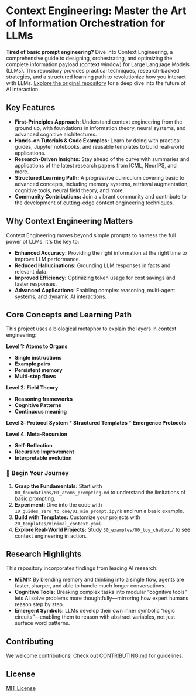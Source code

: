 # Context Engineering: Master the Art of Information Orchestration for LLMs

**Tired of basic prompt engineering?** Dive into Context Engineering, a comprehensive guide to designing, orchestrating, and optimizing the complete information payload (context window) for Large Language Models (LLMs).  This repository provides practical techniques, research-backed strategies, and a structured learning path to revolutionize how you interact with LLMs.  [Explore the original repository](https://github.com/davidkimai/Context-Engineering) for a deep dive into the future of AI interaction.

## Key Features

*   **First-Principles Approach:** Understand context engineering from the ground up, with foundations in information theory, neural systems, and advanced cognitive architectures.
*   **Hands-on Tutorials & Code Examples:** Learn by doing with practical guides, Jupyter notebooks, and reusable templates to build real-world applications.
*   **Research-Driven Insights:** Stay ahead of the curve with summaries and applications of the latest research papers from ICML, NeurIPS, and more.
*   **Structured Learning Path:** A progressive curriculum covering basic to advanced concepts, including memory systems, retrieval augmentation, cognitive tools, neural field theory, and more.
*   **Community Contributions:** Join a vibrant community and contribute to the development of cutting-edge context engineering techniques.

## Why Context Engineering Matters

Context Engineering moves beyond simple prompts to harness the full power of LLMs. It's the key to:

*   **Enhanced Accuracy:** Providing the right information at the right time to improve LLM performance.
*   **Reduced Hallucinations:** Grounding LLM responses in facts and relevant data.
*   **Improved Efficiency:** Optimizing token usage for cost savings and faster responses.
*   **Advanced Applications:** Enabling complex reasoning, multi-agent systems, and dynamic AI interactions.

## Core Concepts and Learning Path

This project uses a biological metaphor to explain the layers in context engineering:

**Level 1: Atoms to Organs**
   *   **Single instructions**
   *   **Example pairs**
   *   **Persistent memory**
   *   **Multi-step flows**

**Level 2: Field Theory**
   *   **Reasoning frameworks**
   *   **Cognitive Patterns**
   *   **Continuous meaning**

**Level 3: Protocol System**
    *   **Structured Templates**
    *   **Emergence Protocols**

**Level 4: Meta-Recursion**
   *   **Self-Reflection**
   *   **Recursive Improvement**
   *   **Interpretable evolution**

### 🔭 **Begin Your Journey**

1.  **Grasp the Fundamentals:** Start with `00_foundations/01_atoms_prompting.md` to understand the limitations of basic prompting.
2.  **Experiment:** Dive into the code with `10_guides_zero_to_one/01_min_prompt.ipynb` and run a basic example.
3.  **Build with Templates:** Customize your projects with `20_templates/minimal_context.yaml`.
4.  **Explore Real-World Projects:** Study `30_examples/00_toy_chatbot/` to see context engineering in action.

## Research Highlights

This repository incorporates findings from leading AI research:

*   **MEM1:** By blending memory and thinking into a single flow, agents are faster, sharper, and able to handle much longer conversations.
*   **Cognitive Tools:**  Breaking complex tasks into modular “cognitive tools” lets AI solve problems more thoughtfully—mirroring how expert humans reason step by step.
*   **Emergent Symbols:** LLMs develop their own inner symbolic “logic circuits”—enabling them to reason with abstract variables, not just surface word patterns.

## Contributing

We welcome contributions! Check out [CONTRIBUTING.md](.github/CONTRIBUTING.md) for guidelines.

## License

[MIT License](LICENSE)